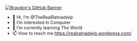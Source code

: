 [![Braydon's GitHub Banner]([./assets/GitHubHeader.png](https://lh3.googleusercontent.com/u/0/drive-viewer/AITFw-w-zHM17qXe_OY4sq_bfiDl7x6__SytxYQFtOPFTzb4wDbi3NNSGw-fee-KI99T1TbxKKbxFMb10ulSixreBsuVQltY=w1920-h937))](https://www.linkedin.com/in/ratnadwip-sarkar-325356219/)

- 👋 Hi, I’m @TheRealRatnadwip
- 👀 I’m interested in Computer
- 🌱 I’m currently learning The World
- 📫 How to reach me https://realratnadwip.wordpress.com/
